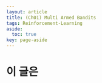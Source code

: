 ```yaml
---
layout: article
title: (Ch01) Multi Armed Bandits
tags: Reinforcement-Learning
aside:
  toc: true
key: page-aside
---
```


# 이 글은
